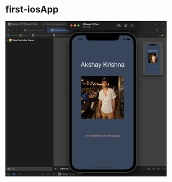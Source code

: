 # first-iosApp

![Version 0 App Image](https://github.com/akshaykrishh/first-iosApp/blob/main/img/verison1.png)

